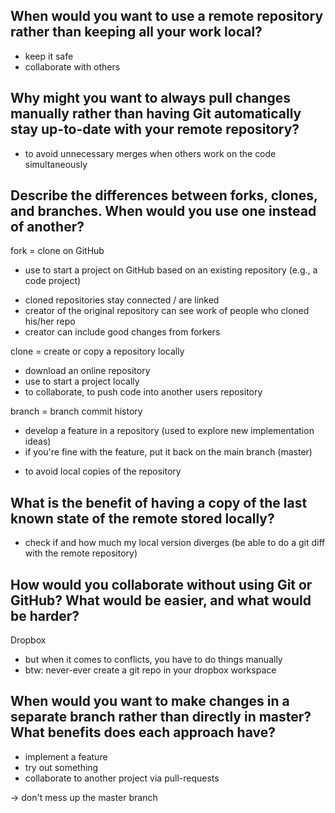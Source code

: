 When would you want to use a remote repository rather than keeping all your work local?
---

- keep it safe
- collaborate with others

Why might you want to always pull changes manually rather than having Git automatically stay up-to-date with your remote repository?
---

- to avoid unnecessary merges when others work on the code simultaneously

Describe the differences between forks, clones, and branches. When would you use one instead of another?
---

fork = clone on GitHub
* use to start a project on GitHub based on an existing repository (e.g., a code project)
+ cloned repositories stay connected / are linked
+ creator of the original repository can see work of people who cloned his/her repo
+ creator can include good changes from forkers

clone = create or copy a repository locally
* download an online repository
* use to start a project locally
* to collaborate, to push code into another users repository

branch = branch commit history
* develop a feature in a repository (used to explore new implementation ideas)
* if you're fine with the feature, put it back on the main branch (master)
+ to avoid local copies of the repository

What is the benefit of having a copy of the last known state of the remote stored locally?
---

* check if and how much my local version diverges (be able to do a git diff with the remote repository)

How would you collaborate without using Git or GitHub? What would be easier, and what would be harder?
---

Dropbox
* but when it comes to conflicts, you have to do things manually
* btw: never-ever create a git repo in your dropbox workspace

When would you want to make changes in a separate branch rather than directly in master? What benefits does each approach have?
---

* implement a feature
* try out something
* collaborate to another project via pull-requests

-> don't mess up the master branch
